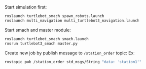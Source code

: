Start simulation first:

```bash
roslaunch turtlebot_smach spawn_robots.launch
roslaunch multi_navigation multi_turtlebot3_navigation.launch
```
Start smach and master module:

```bash
roslaunch turtlebot_smach smach.launch
rosrun turtlebot3_smach master.py
```

Create new job by publish message to `/station_order` topic:
Ex:
```bash
rostopic pub /station_order std_msgs/String "data: 'station1'"
```
